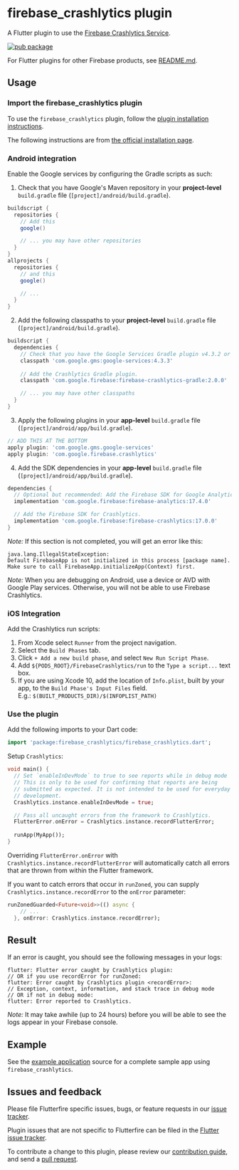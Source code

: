 # firebase_crashlytics plugin

A Flutter plugin to use the [Firebase Crashlytics Service](https://firebase.google.com/docs/crashlytics/).

[![pub package](https://img.shields.io/pub/v/firebase_crashlytics.svg)](https://pub.dartlang.org/packages/firebase_crashlytics)

For Flutter plugins for other Firebase products, see [README.md](https://github.com/FirebaseExtended/flutterfire/blob/master/README.md).

## Usage

### Import the firebase_crashlytics plugin

To use the `firebase_crashlytics` plugin, follow the [plugin installation instructions](https://pub.dartlang.org/packages/firebase_crashlytics#pub-pkg-tab-installing).

The following instructions are from [the official installation page](https://firebase.google.com/docs/crashlytics/get-started-new-sdk).

### Android integration

Enable the Google services by configuring the Gradle scripts as such:

1. Check that you have Google's Maven repository in your **project-level** `build.gradle` file (`[project]/android/build.gradle`).

```gradle
buildscript {
  repositories {
    // Add this
    google()

    // ... you may have other repositories
  }
}
allprojects {
  repositories {
    // and this
    google()

    // ...
  }
}
```

2. Add the following classpaths to your **project-level** `build.gradle` file (`[project]/android/build.gradle`).

```gradle
buildscript {
  dependencies {
    // Check that you have the Google Services Gradle plugin v4.3.2 or later (if not, add it).
    classpath 'com.google.gms:google-services:4.3.3'
    
    // Add the Crashlytics Gradle plugin.
    classpath 'com.google.firebase:firebase-crashlytics-gradle:2.0.0'

    // ... you may have other classpaths
  }
}
```

3. Apply the following plugins in your **app-level** `build.gradle` file (`[project]/android/app/build.gradle`).

```gradle
// ADD THIS AT THE BOTTOM
apply plugin: 'com.google.gms.google-services'
apply plugin: 'com.google.firebase.crashlytics'
```

4. Add the SDK dependencies in your **app-level** `build.gradle` file (`[project]/android/app/build.gradle`).

```gradle
dependencies {
  // Optional but recommended: Add the Firebase SDK for Google Analytics.
  implementation 'com.google.firebase:firebase-analytics:17.4.0'

  // Add the Firebase SDK for Crashlytics.
  implementation 'com.google.firebase:firebase-crashlytics:17.0.0'
}
```

*Note:* If this section is not completed, you will get an error like this:

```console
java.lang.IllegalStateException:
Default FirebaseApp is not initialized in this process [package name].
Make sure to call FirebaseApp.initializeApp(Context) first.
```

*Note:* When you are debugging on Android, use a device or AVD with Google Play services.
Otherwise, you will not be able to use Firebase Crashlytics.

### iOS Integration

Add the Crashlytics run scripts:

1. From Xcode select `Runner` from the project navigation.
1. Select the `Build Phases` tab.
1. Click `+ Add a new build phase`, and select `New Run Script Phase`.
1. Add `${PODS_ROOT}/FirebaseCrashlytics/run` to the `Type a script...` text box.
1. If you are using Xcode 10, add the location of `Info.plist`, built by your app, to the `Build Phase's Input Files` field.  
   E.g.: `$(BUILT_PRODUCTS_DIR)/$(INFOPLIST_PATH)`

### Use the plugin

Add the following imports to your Dart code:

```dart
import 'package:firebase_crashlytics/firebase_crashlytics.dart';
```

Setup `Crashlytics`:

```dart
void main() {
  // Set `enableInDevMode` to true to see reports while in debug mode
  // This is only to be used for confirming that reports are being
  // submitted as expected. It is not intended to be used for everyday
  // development.
  Crashlytics.instance.enableInDevMode = true;

  // Pass all uncaught errors from the framework to Crashlytics.
  FlutterError.onError = Crashlytics.instance.recordFlutterError;
  
  runApp(MyApp());
}
```

Overriding `FlutterError.onError` with `Crashlytics.instance.recordFlutterError`  will automatically catch all errors that are thrown from within the Flutter framework.

If you want to catch errors that occur in `runZoned`, you can supply `Crashlytics.instance.recordError` to the `onError` parameter:

```dart
runZonedGuarded<Future<void>>(() async {
    // ...
  }, onError: Crashlytics.instance.recordError);
```

## Result

If an error is caught, you should see the following messages in your logs:

```console
flutter: Flutter error caught by Crashlytics plugin:
// OR if you use recordError for runZoned:
flutter: Error caught by Crashlytics plugin <recordError>:
// Exception, context, information, and stack trace in debug mode
// OR if not in debug mode:
flutter: Error reported to Crashlytics.
```

*Note:* It may take awhile (up to 24 hours) before you will be able to see the logs appear in your Firebase console.

## Example

See the [example application](https://github.com/FirebaseExtended/flutterfire/tree/master/packages/firebase_crashlytics/example) source
for a complete sample app using `firebase_crashlytics`.

## Issues and feedback

Please file Flutterfire specific issues, bugs, or feature requests in our [issue tracker](https://github.com/FirebaseExtended/flutterfire/issues/new).

Plugin issues that are not specific to Flutterfire can be filed in the [Flutter issue tracker](https://github.com/flutter/flutter/issues/new).

To contribute a change to this plugin,
please review our [contribution guide](https://github.com/FirebaseExtended/flutterfire/blob/master/CONTRIBUTING.md),
and send a [pull request](https://github.com/FirebaseExtended/flutterfire/pulls).
